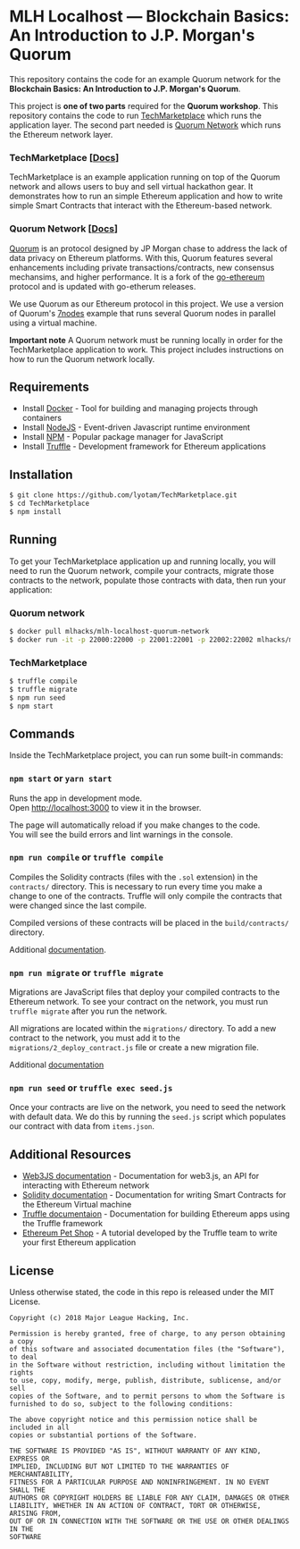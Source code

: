 # MLH Localhost &mdash; Blockchain Basics: An Introduction to J.P. Morgan's Quorum

This repository contains the code for an example Quorum network for the **Blockchain Basics: An Introduction to J.P. Morgan's Quorum**.

This project is **one of two parts** required for the **Quorum workshop**. This repository contains the code to run [TechMarketplace](https://github.com/MLH/mlh-localhost-tech-marketplace) which runs the application layer. The second part needed is [Quorum Network](https://github.com/MLH/mlh-localhost-quorum-network) which runs the Ethereum network layer.

### TechMarketplace [[Docs](https://github.com/MLH/mlh-localhost-tech-marketplace)]

TechMarketplace is an example application running on top of the Quorum network and allows users to buy and sell virtual hackathon gear. It demonstrates how to run an simple Ethereum application and how to write simple Smart Contracts that interact with the Ethereum-based network.

### Quorum Network [[Docs](https://github.com/MLH/mlh-localhost-quorum-network)]

[Quorum](https://github.com/jpmorganchase/quorum) is an protocol designed by JP Morgan chase to address the lack of data privacy on Ethereum platforms. With this, Quorum features several enhancements including private transactions/contracts, new consensus mechansims, and higher performance. It is a fork of the [go-ethereum](https://github.com/ethereum/go-ethereum) protocol and is updated with go-etherum releases.

We use Quorum as our Ethereum protocol in this project. We use a version of Quorum's [7nodes](https://github.com/jpmorganchase/quorum-examples/tree/master/examples/7nodes) example that runs several Quorum nodes in parallel using a virtual machine.

**Important note** A Quorum network must be running locally in order for the TechMarketplace application to work. This project includes instructions on how to run the Quorum network locally.

## Requirements

* Install [Docker](https://docs.docker.com/install/) - Tool for building and managing projects through containers
* Install [NodeJS](https://nodejs.org) - Event-driven Javascript runtime environment
* Install [NPM](https://www.npmjs.com/) - Popular package manager for JavaScript
* Install [Truffle](http://truffleframework.com/) - Development framework for Ethereum applications

## Installation

```sh
$ git clone https://github.com/lyotam/TechMarketplace.git
$ cd TechMarketplace
$ npm install
```

## Running

To get your TechMarketplace application up and running locally, you will need to run the Quorum network, compile your contracts, migrate those contracts to the network, populate those contracts with data, then run your application:

### Quorum network

```sh
$ docker pull mlhacks/mlh-localhost-quorum-network
$ docker run -it -p 22000:22000 -p 22001:22001 -p 22002:22002 mlhacks/mlh-localhost-quorum-network
```

### TechMarketplace

```sh
$ truffle compile
$ truffle migrate
$ npm run seed
$ npm start
```

## Commands

Inside the TechMarketplace project, you can run some built-in commands:

### `npm start` or `yarn start`

Runs the app in development mode.<br>
Open [http://localhost:3000](http://localhost:3000) to view it in the browser.

The page will automatically reload if you make changes to the code.<br>
You will see the build errors and lint warnings in the console.

### `npm run compile` or `truffle compile`

Compiles the Solidity contracts (files with the `.sol` extension) in the `contracts/` directory. This is necessary to run every time you make a change to one of the contracts. Truffle will only compile the contracts that were changed since the last compile.

Compiled versions of these contracts will be placed in the `build/contracts/` directory.

Additional [documentation](http://truffleframework.com/docs/getting_started/compile).

### `npm run migrate` or `truffle migrate`

Migrations are JavaScript files that deploy your compiled contracts to the Ethereum network. To see your contract on the network, you must run `truffle migrate` after you run the network.

All migrations are located within the `migrations/` directory. To add a new contract to the network, you must add it to the `migrations/2_deploy_contract.js` file or create a new migration file.

Additional [documentation](http://truffleframework.com/docs/getting_started/migrations)

### `npm run seed` or `truffle exec seed.js`

Once your contracts are live on the network, you need to seed the network with default data. We do this by running the `seed.js` script which populates our contract with data from `items.json`.

## Additional Resources

* [Web3JS documentation](https://github.com/ethereum/wiki/wiki/JavaScript-API) - Documentation for web3.js, an API for interacting with Ethereum network
* [Solidity documentation](https://solidity.readthedocs.io) - Documentation for writing Smart Contracts for the Ethereum Virtual machine
* [Truffle documentaion](http://truffleframework.com/docs/) - Documentation for building Ethereum apps using the Truffle framework
* [Ethereum Pet Shop](http://truffleframework.com/tutorials/pet-shop) - A tutorial developed by the Truffle team to write your first Ethereum application

## License

Unless otherwise stated, the code in this repo is released under the MIT
License.

```
Copyright (c) 2018 Major League Hacking, Inc.

Permission is hereby granted, free of charge, to any person obtaining a copy
of this software and associated documentation files (the "Software"), to deal
in the Software without restriction, including without limitation the rights
to use, copy, modify, merge, publish, distribute, sublicense, and/or sell
copies of the Software, and to permit persons to whom the Software is
furnished to do so, subject to the following conditions:

The above copyright notice and this permission notice shall be included in all
copies or substantial portions of the Software.

THE SOFTWARE IS PROVIDED "AS IS", WITHOUT WARRANTY OF ANY KIND, EXPRESS OR
IMPLIED, INCLUDING BUT NOT LIMITED TO THE WARRANTIES OF MERCHANTABILITY,
FITNESS FOR A PARTICULAR PURPOSE AND NONINFRINGEMENT. IN NO EVENT SHALL THE
AUTHORS OR COPYRIGHT HOLDERS BE LIABLE FOR ANY CLAIM, DAMAGES OR OTHER
LIABILITY, WHETHER IN AN ACTION OF CONTRACT, TORT OR OTHERWISE, ARISING FROM,
OUT OF OR IN CONNECTION WITH THE SOFTWARE OR THE USE OR OTHER DEALINGS IN THE
SOFTWARE
```
